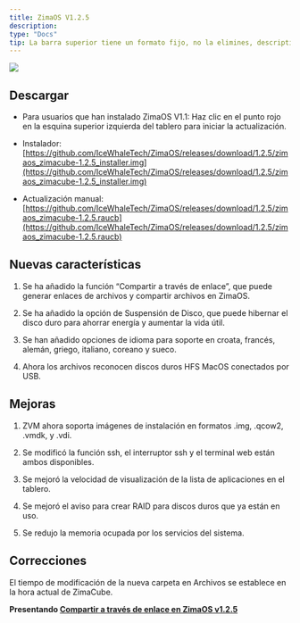 ```yaml
---
title: ZimaOS V1.2.5
description: 
type: "Docs"
tip: La barra superior tiene un formato fijo, no la elimines, description es la descripción del artículo, si no se llena, se tomará el primer párrafo del contenido.
---
```

![](https://manage.icewhale.io/api/static/docs/1730184763693_image.png)

## Descargar
- Para usuarios que han instalado ZimaOS V1.1:
Haz clic en el punto rojo en la esquina superior izquierda del tablero para iniciar la actualización.
- Instalador: [https://github.com/IceWhaleTech/ZimaOS/releases/download/1.2.5/zimaos_zimacube-1.2.5_installer.img](https://github.com/IceWhaleTech/ZimaOS/releases/download/1.2.5/zimaos_zimacube-1.2.5_installer.img)

- Actualización manual: [https://github.com/IceWhaleTech/ZimaOS/releases/download/1.2.5/zimaos_zimacube-1.2.5.raucb](https://github.com/IceWhaleTech/ZimaOS/releases/download/1.2.5/zimaos_zimacube-1.2.5.raucb)

## Nuevas características
1. Se ha añadido la función “Compartir a través de enlace”, que puede generar enlaces de archivos y compartir archivos en ZimaOS.

2. Se ha añadido la opción de Suspensión de Disco, que puede hibernar el disco duro para ahorrar energía y aumentar la vida útil.

3. Se han añadido opciones de idioma para soporte en croata, francés, alemán, griego, italiano, coreano y sueco.

4. Ahora los archivos reconocen discos duros HFS MacOS conectados por USB.

## Mejoras
1. ZVM ahora soporta imágenes de instalación en formatos .img, .qcow2, .vmdk, y .vdi.

2. Se modificó la función ssh, el interruptor ssh y el terminal web están ambos disponibles.

3. Se mejoró la velocidad de visualización de la lista de aplicaciones en el tablero.

4. Se mejoró el aviso para crear RAID para discos duros que ya están en uso.

5. Se redujo la memoria ocupada por los servicios del sistema.

## Correcciones

El tiempo de modificación de la nueva carpeta en Archivos se establece en la hora actual de ZimaCube.

**Presentando [Compartir a través de enlace en ZimaOS v1.2.5](https://www.youtube.com/watch?v=b6oyZNQendw)**